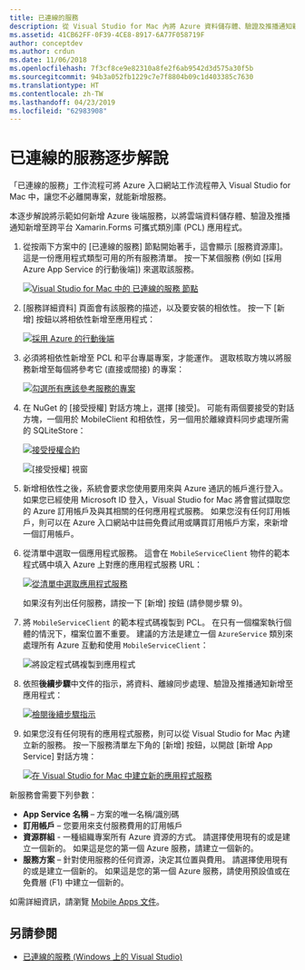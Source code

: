 ```yaml
---
title: 已連線的服務
description: 從 Visual Studio for Mac 內將 Azure 資料儲存體、驗證及推播通知新增至行動應用程式
ms.assetid: 41CB62FF-0F39-4CE8-8917-6A77F058719F
author: conceptdev
ms.author: crdun
ms.date: 11/06/2018
ms.openlocfilehash: 7f3cf8ce9e82310a8fe2f6ab9542d3d575a30f5b
ms.sourcegitcommit: 94b3a052fb1229c7e7f8804b09c1d403385c7630
ms.translationtype: HT
ms.contentlocale: zh-TW
ms.lasthandoff: 04/23/2019
ms.locfileid: "62983908"
---
```

# <a name="connected-services-walkthrough"></a>已連線的服務逐步解說

「已連線的服務」工作流程可將 Azure 入口網站工作流程帶入 Visual Studio for Mac 中，讓您不必離開專案，就能新增服務。

本逐步解說將示範如何新增 Azure 後端服務，以將雲端資料儲存體、驗證及推播通知新增至跨平台 Xamarin.Forms 可攜式類別庫 (PCL) 應用程式。

1. 從按兩下方案中的 [已連線的服務] 節點開始著手，這會顯示 [服務資源庫]。
  這是一份應用程式類型可用的所有服務清單。 按一下某個服務 (例如 [採用 Azure App Service 的行動後端]) 來選取該服務。

    [![Visual Studio for Mac 中的 已連線的服務 節點](media/connected-services-image001-sml.png "Visual Studio for Mac 中的 [已連線的服務] 節點")](media/connected-services-image001.png#lightbox)

2. [服務詳細資料] 頁面會有該服務的描述，以及要安裝的相依性。
  按一下 [新增] 按鈕以將相依性新增至應用程式：

    [![採用 Azure 的行動後端](media/connected-services-image002-sml.png "採用 Azure 的行動後端")](media/connected-services-image002.png#lightbox)

3. 必須將相依性新增至 PCL 和平台專屬專案，才能運作。
  選取核取方塊以將服務新增至每個將參考它 (直接或間接) 的專案：

    [![勾選所有應該參考服務的專案](media/connected-services-image003-sml.png "勾選所有應該參考服務的專案")](media/connected-services-image003.png#lightbox)

4. 在 NuGet 的 [接受授權] 對話方塊上，選擇 [接受]。
  可能有兩個要接受的對話方塊，一個用於 MobileClient 和相依性，另一個用於離線資料同步處理所需的 SQLiteStore：

    [![接受授權合約](media/connected-services-image004-sml.png "接受授權合約")](media/connected-services-image004.png#lightbox)

    ![[接受授權] 視窗](media/connected-services-image005.png "[接受授權] 視窗")

5. 新增相依性之後，系統會要求您使用要用來與 Azure 通訊的帳戶進行登入。
  如果您已經使用 Microsoft ID 登入，Visual Studio for Mac 將會嘗試擷取您的 Azure 訂用帳戶及與其相關的任何應用程式服務。 如果您沒有任何訂用帳戶，則可以在 Azure 入口網站中註冊免費試用或購買訂用帳戶方案，來新增一個訂用帳戶。

6. 從清單中選取一個應用程式服務。 這會在 `MobileServiceClient` 物件的範本程式碼中填入 Azure 上對應的應用程式服務 URL：

    [![從清單中選取應用程式服務](media/connected-services-image006-sml.png "從清單中選取應用程式服務")](media/connected-services-image006.png#lightbox)

    如果沒有列出任何服務，請按一下 [新增] 按鈕 (請參閱步驟 9)。

7. 將 `MobileServiceClient` 的範本程式碼複製到 PCL。 在只有一個檔案執行個體的情況下，檔案位置不重要。
  建議的方法是建立一個 `AzureService` 類別來處理所有 Azure 互動和使用 `MobileServiceClient`：

    ![將設定程式碼複製到應用程式](media/connected-services-image007.png "將設定程式碼複製到應用程式")

8. 依照**後續步驟**中文件的指示，將資料、離線同步處理、驗證及推播通知新增至應用程式：

    [![檢閱後續步驟指示](media/connected-services-image008-sml.png "檢閱後續步驟指示")](media/connected-services-image008.png#lightbox)

9. 如果您沒有任何現有的應用程式服務，則可以從 Visual Studio for Mac 內建立新的服務。
  按一下服務清單左下角的 [新增] 按鈕，以開啟 [新增 App Service] 對話方塊：

    [![在 Visual Studio for Mac 中建立新的應用程式服務](media/connected-services-image009-sml.png "在 Visual Studio for Mac 中建立新的應用程式服務")](media/connected-services-image009.png#lightbox)

新服務會需要下列參數：

- **App Service 名稱** – 方案的唯一名稱/識別碼
- **訂用帳戶** – 您要用來支付服務費用的訂用帳戶
- **資源群組** - 一種組織專案所有 Azure 資源的方式。 請選擇使用現有的或是建立一個新的。 如果這是您的第一個 Azure 服務，請建立一個新的。
- **服務方案** – 針對使用服務的任何資源，決定其位置與費用。 請選擇使用現有的或是建立一個新的。 如果這是您的第一個 Azure 服務，請使用預設值或在免費層 (F1) 中建立一個新的。

如需詳細資訊，請瀏覽 [Mobile Apps 文件](/azure/app-service-mobile/)。

## <a name="see-also"></a>另請參閱

- [已連線的服務 (Windows 上的 Visual Studio)](/visualstudio/azure/vs-azure-tools-connected-services-storage)
